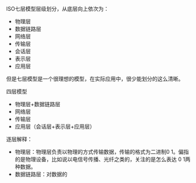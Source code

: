 ISO七层模型层级划分，从底层向上依次为：
- 物理层
- 数据链路层
- 网络层
- 传输层
- 会话层
- 表示层
- 应用层

但是七层模型是一个很理想的模型，在实际应用中，很少能划分的这么清晰。

四层模型
- 物理层+数据链路层
- 网络层
- 传输层
- 应用层（会话层+表示层+应用层）

逐层解释：
- 物理层：物理层负责以物理的方式传输数据，传输的格式为二进制0 1。偏指的是物理设备，比如说以电信号传播、光纤之类的，关注的是怎么表达 0 1两种数据。
- 数据链路层：对数据的